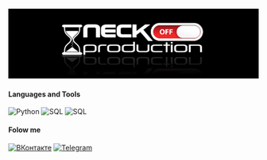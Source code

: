 ![HEADER](https://github.com/Dmitry-Peskov/Dmitry-Peskov/blob/main/images/header.jpg)

#### Languages and Tools
![Python](https://img.shields.io/badge/-Python-black?style=for-the-badge&logo=python) ![SQL](https://img.shields.io/badge/-SQL-black?style=for-the-badge&logo=microsoftsqlserver&logoColor=red) ![SQL](https://img.shields.io/badge/-SQL-black?style=for-the-badge&logo=sqlite&logoColor=green)
#### Folow me
[![ВКонтакте](https://img.shields.io/badge/-ВКонтакте-black?style=for-the-badge&logo=VK&logoColor=blue)](https://vk.com/dmitry_peskov) [![Telegram](https://img.shields.io/badge/-Telegram-black?style=for-the-badge&logo=telegram&logoColor=blue)](https://t.me/Peskov_DV)
